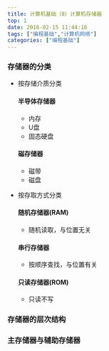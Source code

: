 ```yaml
---
title: 计算机基础（8）计算机存储器
top: 1
date: 2016-02-15 11:44:16
tags: ["编程基础","计算机网络"]
categories: ["编程基础"]
---
```


### 存储器的分类
- 按存储介质分类
    #### 半导体存储器
    - 内存
    - U盘
    - 固态硬盘
    #### 磁存储器
    - 磁带
    - 磁盘

- 按存取方式分类
    #### 随机存储器(RAM)
    - 随机读取，与位置无关
    #### 串行存储器
    - 按顺序查找，与位置有关
    #### 只读存储器(ROM)
    - 只读不写

### 存储器的层次结构

### 主存储器与辅助存储器